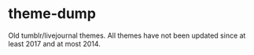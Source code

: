 # theme-dump
Old tumblr/livejournal themes. All themes have not been updated since at least 2017 and at most 2014.
